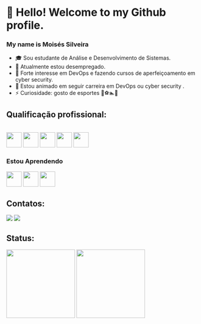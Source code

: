 # 👋 Hello! Welcome to my Github profile.
### My name is Moisés Silveira

- 🎓 Sou estudante de Análise e Desenvolvimento de Sistemas.
- 🔭 Atualmente estou desempregado.
- 🌱 Forte interesse em DevOps e fazendo cursos de aperfeiçoamento em cyber security.
- 📜 Estou animado em seguir carreira em DevOps ou cyber security .
- ⚡ Curiosidade: gosto de esportes 🚴⚽🏊🏃

  
## Qualificação profissional:
<div style="display: inline_block"><br>

  <img src="https://cdn.jsdelivr.net/gh/devicons/devicon/icons/vscode/vscode-original.svg" width="40" height="40" />
  <img src="https://cdn.jsdelivr.net/gh/devicons/devicon/icons/python/python-original.svg" width="40" height="40" />
  <img src="https://cdn.jsdelivr.net/gh/devicons/devicon/icons/github/github-original-wordmark.svg" width="40" height="40" />
  <img loading="lazy" src="https://cdn.jsdelivr.net/gh/devicons/devicon/icons/git/git-original.svg" width="40" height="40"/>
  <img src="https://cdn.jsdelivr.net/gh/devicons/devicon/icons/wordpress/wordpress-original.svg" width="40" height="40" />
          
### Estou Aprendendo

  <img loading="lazy" src="https://cdn.jsdelivr.net/gh/devicons/devicon/icons/java/java-original.svg" width="40" height="40"/> 
  <img loading="lazy" src="https://cdn.jsdelivr.net/gh/devicons/devicon/icons/linux/linux-original.svg" width="40" height="40"/>
  <img src="https://cdn.jsdelivr.net/gh/devicons/devicon/icons/javascript/javascript-original.svg" width="40" height="40" />
          

## Contatos:
<div>
<a href = "moisessilveiramano@gmail.com"><img loading="lazy" src="https://img.shields.io/badge/Gmail-D14836?style=for-the-badge&logo=gmail&logoColor=white" target="_blank"></a>
<a href="[https://www.linkedin.com/in/seu-usuário-linkedln-aqui](https://www.linkedin.com/in/mois%C3%A9s-silveira-0477a8237/)" target="_blank"><img loading="lazy" src="https://img.shields.io/badge/-LinkedIn-%230077B5?style=for-the-badge&logo=linkedin&logoColor=white" target="_blank"></a>   
</div>


## Status:
<div>
<a [href="https://github.com/MoisesSilveira1">
<img loading="lazy" height="180em" src="https://github-readme-stats.vercel.app/api/top-langs/?username=MoisesSilveira1&layout=compact&langs_count=7&theme=dracula"/>
<img loading="lazy" height="180em" src="https://github-readme-stats.vercel.app/api?username=MoisesSilveira1&show_icons=true&theme=dracula&include_all_commits=true&count_private=true"/>
</div>




